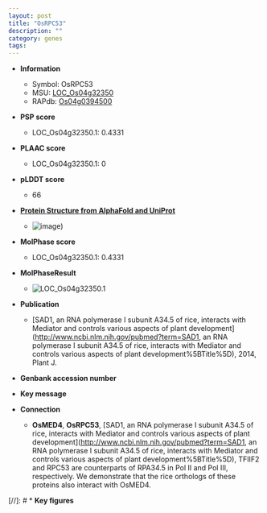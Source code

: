 ```yaml
---
layout: post
title: "OsRPC53"
description: ""
category: genes
tags: 
---
```


* **Information**  
    + Symbol: OsRPC53  
    + MSU: [LOC_Os04g32350](http://rice.plantbiology.msu.edu/cgi-bin/ORF_infopage.cgi?orf=LOC_Os04g32350)  
    + RAPdb: [Os04g0394500](http://rapdb.dna.affrc.go.jp/viewer/gbrowse_details/irgsp1?name=Os04g0394500)  

* **PSP score**  
    + LOC_Os04g32350.1: 0.4331 

* **PLAAC score**  
    + LOC_Os04g32350.1: 0 

* **pLDDT score**
    + 66

* **[Protein Structure from AlphaFold and UniProt](https://www.uniprot.org/uniprotkb/A0A0P0W9L1/entry#structure)**
    + ![image](https://ricepsp.github.io/images/A/AF-A0A0P0W9L1-F1.png))

* **MolPhase score**
    + LOC_Os04g32350.1: 0.4331

* **MolPhaseResult**
    + ![LOC_Os04g32350.1](https://ricepsp.github.io/pictures/LOC_Os04g/LOC_Os04g32350.1.png)

* **Publication**  
    + [SAD1, an RNA polymerase I subunit A34.5 of rice, interacts with Mediator and controls various aspects of plant development](http://www.ncbi.nlm.nih.gov/pubmed?term=SAD1, an RNA polymerase I subunit A34.5 of rice, interacts with Mediator and controls various aspects of plant development%5BTitle%5D), 2014, Plant J.

* **Genbank accession number**  

* **Key message**  

* **Connection**  
    + __OsMED4__, __OsRPC53__, [SAD1, an RNA polymerase I subunit A34.5 of rice, interacts with Mediator and controls various aspects of plant development](http://www.ncbi.nlm.nih.gov/pubmed?term=SAD1, an RNA polymerase I subunit A34.5 of rice, interacts with Mediator and controls various aspects of plant development%5BTitle%5D), TFIIF2 and RPC53 are counterparts of RPA34.5 in Pol II and Pol III, respectively. We demonstrate that the rice orthologs of these proteins also interact with OsMED4.

[//]: # * **Key figures**  


